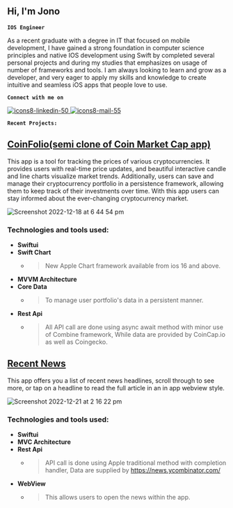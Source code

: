 <h2>Hi, I'm Jono</h2>


**`IOS Engineer`**

As a recent graduate with a degree in IT that focused on mobile development, I have gained a strong foundation in computer science principles and native IOS development using Swift by completed several personal projects and during my studies that emphasizes on usage of number of frameworks and tools.
I am always looking to learn and grow as a developer, and very eager to apply my skills and knowledge to create intuitive and seamless iOS apps that people love to use.


**`Connect with me on`**

<a href="https://www.linkedin.com/in/jonoiosdev/">![icons8-linkedin-50](https://user-images.githubusercontent.com/96099265/208279772-46737771-ed4f-439a-89e8-a4e1b4b9637d.png)
<a href = "mailto: jonothen99@gmail.com">![icons8-mail-55](https://user-images.githubusercontent.com/96099265/208280216-67b7620b-c5a5-4412-8c7c-a317b87aa47d.png)</a>


<!--  [<img src="https://ghchart.rshah.org/Jonothen099" width="720">](#bottom)
 -->

**`Recent Projects:`**
## [CoinFolio(semi clone of Coin Market Cap app)](https://github.com/Jonothen099/CoinFolio)
This app is a tool for tracking the prices of various cryptocurrencies. It provides users with real-time price updates, and beautiful interactive candle and line charts visualize market trends. Additionally, users can save and manage their cryptocurrency portfolio in a persistence framework, allowing them to keep track of their investments over time. With this app users can stay informed about the ever-changing cryptocurrency market. 

![Screenshot 2022-12-18 at 6 44 54 pm](https://user-images.githubusercontent.com/96099265/208287138-24a22bc4-97de-482d-801f-6d6a17fb532b.png)

### Technologies and tools used: 
 - **Swiftui**
 - **Swift Chart** 
   - > New Apple Chart framework available from ios 16 and above. 
 - **MVVM Architecture**
 - **Core Data**
     - > To manage user portfolio's data in a persistent manner. 
 - **Rest Api**
     - >All API call are done using async await method with minor use of Combine framework, While data are provided by CoinCap.io as well as Coingecko. 


## [Recent News](https://github.com/Jonothen099/RecentNews)
This app offers you a list of recent news headlines, scroll through to see more, or tap on a headline to read the full article in an in app webview style. 

![Screenshot 2022-12-21 at 2 16 22 pm](https://user-images.githubusercontent.com/96099265/208812701-92fea762-d914-4676-806b-93756b1225d6.png)

### Technologies and tools used: 
 - **Swiftui**
 - **MVC Architecture**
 - **Rest Api**
     - > API call is done using Apple traditional method with completion handler, Data are supplied by https://news.ycombinator.com/
- **WebView**
     - > This allows users to open the news within the app. 

